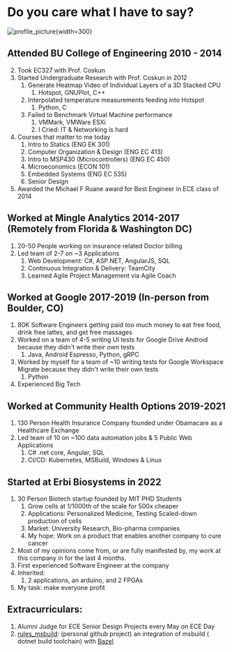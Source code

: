 # Do you care what I have to say?

![profile_picture](https://www.bu.edu/peaclab/files/2013/08/sam_photo.jpg){width=300}
## Attended BU College of Engineering 2010 - 2014
2. Took EC327 with Prof. Coskun
3. Started Undergraduate Research with Prof. Coskun in 2012
    1. Generate Heatmap Video of Individual Layers of a 3D Stacked CPU
        1. Hotspot, GNUPlot, C++
    2. Interpolated temperature measurements feeding into Hotspot
        1. Python, C
    3. Failed to Benchmark Virtual Machine performance
        1. VMMark, VMWare ESXi
        2. I Cried: IT & Networking is hard
4. Courses that matter to me today
    1. Intro to Statics (ENG EK 301)
    2. Computer Organization & Design (ENG EC 413)
    3. Intro to MSP430 (Microcontrollers) (ENG EC 450)
    4. Microeconomics (ECON 101)
    5. Embedded Systems (ENG EC 535)
    6. Senior Design
5. Awarded the Michael F Ruane award for Best Engineer in ECE class of 2014
## Worked at Mingle Analytics 2014-2017 (Remotely from Florida & Washington DC)
1. 20-50 People working on insurance related Doctor billing
2. Led team of 2-7 on ~3 Applications
    1. Web Development: C#, ASP.NET, AngularJS, SQL
    2. Continuous Integration & Delivery: TeamCity
    3. Learned Agile Project Management via Agile Coach
## Worked at Google 2017-2019 (In-person from Boulder, CO)
1. 80K Software Engineers getting paid too much money to eat free food, drink free lattes, and get free massages
2. Worked on a team of 4-5 writing UI tests for Google Drive Android because they didn't write their own tests
    1. Java, Android Espresso, Python, gRPC
3. Worked by myself for a team of ~10 writing tests for Google Workspace Migrate because they didn't write their own
   tests
    1. Python
4. Experienced Big Tech
## Worked at Community Health Options 2019-2021
1. 130 Person Health Insurance Company founded under Obamacare as a Healthcare Exchange
2. Led team of 10 on ~100 data automation jobs & 5 Public Web Applications
    1. C# .net core, Angular, SQL
    2. CI/CD: Kubernetes, MSBuild, Windows & Linux
## Started at Erbi Biosystems in 2022
1. 30 Person Biotech startup founded by MIT PHD Students
    1. Grow cells at 1/1000th of the scale for 500x cheaper
    2. Applications: Personalized Medicine, Testing Scaled-down production of cells
    3. Market: University Research, Bio-pharma companies
    4. My hope: Work on a product that enables another company to cure cancer
2. Most of my opinions come from, or are fully manifested by, my work at this company in for the last 4 months.
3. First experienced Software Engineer at the company
4. Inherited:
    1. 2 applications, an arduino, and 2 FPGAs
5. My task: make everyone profit
## Extracurriculars:
1. Alumni Judge for ECE Senior Design Projects every May on ECE Day
2. [rules_msbuild](https://github.com/samhowes/rules_msbuild): (personal github project) an integration of msbuild (
   dotnet build toolchain) with [Bazel](https://bazel.build) 
